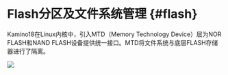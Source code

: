# Flash分区及文件系统管理 {#flash}

Kamino18在Linux内核中，引入MTD（Memory Technology Device）层为NOR FLASH和NAND FLASH设备提供统一接口。MTD将文件系统与底层FLASH存储器进行了隔离。

![](assets/flash.png)